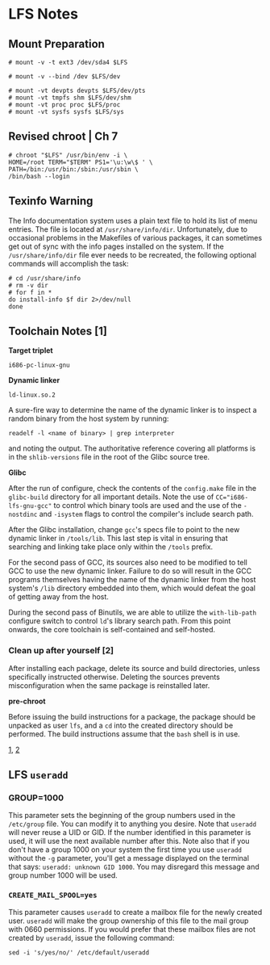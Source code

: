LFS Notes
=========

Mount Preparation
-----------------

    # mount -v -t ext3 /dev/sda4 $LFS
    
    # mount -v --bind /dev $LFS/dev
    
    # mount -vt devpts devpts $LFS/dev/pts
    # mount -vt tmpfs shm $LFS/dev/shm
    # mount -vt proc proc $LFS/proc
    # mount -vt sysfs sysfs $LFS/sys

Revised chroot | Ch 7
---------------------

    # chroot "$LFS" /usr/bin/env -i \
    HOME=/root TERM="$TERM" PS1='\u:\w\$ ' \
    PATH=/bin:/usr/bin:/sbin:/usr/sbin \
    /bin/bash --login

Texinfo Warning
---------------

The Info documentation system uses a plain text file to hold its list of menu
entries. The file is located at `/usr/share/info/dir`. Unfortunately, due to
occasional problems in the Makefiles of various packages, it can sometimes get
out of sync with the info pages installed on the system. If the
`/usr/share/info/dir` file ever needs to be recreated, the following optional
commands will accomplish the task:

    # cd /usr/share/info
    # rm -v dir
    # for f in *
    do install-info $f dir 2>/dev/null
    done

Toolchain Notes [1]
-------------------

**Target triplet**

    i686-pc-linux-gnu

**Dynamic linker**

    ld-linux.so.2

A sure-fire way to determine the name of the dynamic linker is to inspect
a random binary from the host system by running:

    readelf -l <name of binary> | grep interpreter

and noting the output. The authoritative reference covering all platforms
is in the `shlib-versions` file in the root of the Glibc source tree.

**Glibc**

After the run of configure, check the contents of the `config.make` file in
the `glibc-build` directory for all important details. Note the use of 
`CC="i686-lfs-gnu-gcc"` to control which binary tools are used and the use
of the `-nostdinc` and `-isystem` flags to control the compiler's include
search path.

After the Glibc installation, change `gcc`'s specs file to point to the new
dynamic linker in `/tools/lib`. This last step is vital in ensuring that
searching and linking take place only within the `/tools` prefix.

For the second pass of GCC, its sources also need to be modified to tell GCC
to use the new dynamic linker. Failure to do so will result in the GCC
programs themselves having the name of the dynamic linker from the host
system's `/lib` directory embedded into them, which would defeat the goal of
getting away from the host.

During the second pass of Binutils, we are able to utilize the `with-lib-path`
configure switch to control `ld`'s library search path. From this point onwards,
the core toolchain is self-contained and self-hosted.

### Clean up after yourself [2]

After installing each package, delete its source and build directories, unless
specifically instructed otherwise. Deleting the sources prevents
misconfiguration when the same package is reinstalled later.

**pre-chroot**

Before issuing the build instructions for a package, the package should be
unpacked as user `lfs`, and a `cd` into the created directory should be
performed. The build instructions assume that the `bash` shell is in use.

[1](http://www.linuxfromscratch.org/lfs/view/stable/chapter05/toolchaintechnotes.html),
[2](http://www.linuxfromscratch.org/lfs/view/stable/chapter05/generalinstructions.html)

LFS `useradd`
-------------

### GROUP=1000

This parameter sets the beginning of the group numbers used in the `/etc/group`
file. You can modify it to anything you desire. Note that `useradd` will
never reuse a UID or GID. If the number identified in this parameter is used,
it will use the next available number after this. Note also that if you
don't have a group 1000 on your system the first time you use `useradd`
without the `-g` parameter, you'll get a message displayed on the
terminal that says: `useradd: unknown GID 1000`. You may disregard this
message and group number 1000 will be used.

### `CREATE_MAIL_SPOOL=yes`

This parameter causes `useradd` to create a mailbox file for the newly created
user. `useradd` will make the group ownership of this file to the mail group with
0660 permissions. If you would prefer that these mailbox files are not created
by `useradd`, issue the following command:

    sed -i 's/yes/no/' /etc/default/useradd

